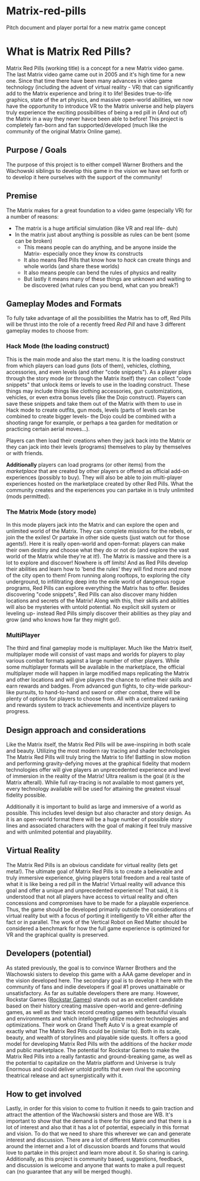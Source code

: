 # Matrix-red-pills
Pitch document and player portal for a new matrix game concept

# What is Matrix Red Pills?
Matrix Red Pills (working title) is a concept for a new Matrix video game. The last Matrix video game came out in 2005 and it's high time for a new one. Since that time there have been many advances in video game technology (including the advent of virtual reality - VR) that can significantly add to the Matrix experience and bring it to life! Besides true-to-life graphics, state of the art physics, and massive open-world abilities, we now have the opportunity to introduce VR to the Matrix universe and help players truly experience the exciting possibilities of being a red pill in (And out of) the Matrix in a way they never havce been able to before! This project is completely fan-born and fan supported/developed (much like the community of the original Matrix Online game). 

## Purpose / Goals
The purpose of this project is to either compell Warner Brothers and the Wachowski siblings to develop this game in the vision we have set forth or to develop it here ourselves with the support of the community!

## Premise
The Matrix makes for a great foundation to a video game (especially VR) for a number of reasons:
  - The matrix is a huge artificial simulation (like VR and real life- duh)
  - In the matrix just about anything is possible as rules can be bent (some can be broken)
    - This means people can do anything, and be anyone inside the Matrix- especially once they know its constructs
    - It also means Red Pills that know how to *hack* can create things and whole worlds (and share these worlds)
    - It also means people can bend the rules of physics and reality
    - But lastly it means many of these things are unknown and waiting to be discovered (what rules can you bend, what can you break?)
    
## Gameplay Modes and Formats
To fully take advantage of all the possibilities the Matrix has to off, Red Pills will be thrust into the role of a recently freed *Red Pill* and have 3 different gameplay modes to choose from:

### Hack Mode (the loading construct)
This is the main mode and also the start menu. It is the loading construct from which players can load *guns* (lots of them), vehicles, clothing, accessories, and even levels (and other "code snippets"). As a player plays through the story mode (or through the Matrix itself) they can collect "code snippets" that unlock items or levels to use in the loading construct. These things may include things like clothing accessories, gun customizations, vehicles, or even extra bonus levels (like the Dojo construct). Players can save these snippets and take them out of the Matrix with them to use in Hack mode to create outfits, gun mods, levels (parts of levels can be combined to create bigger levels- the Dojo could be combined with a shooting range for example, or perhaps a tea garden for meditation or practicing certain aerial moves...).

Players can then load their creations when they jack back into the Matrix or they can jack into their levels (programs) themselves to play by themselves or with friends.

**Additionally** players can load programs (or other items) from the *marketplace* that are created by other players or offered as official add-on experiences (possibly to buy). They will also be able to join multi-player experiences hosted on the marketplace created by other Red Pills. What the community creates and the experiences you can partake in is truly unlimited (mods permitted).

### The Matrix Mode (story mode)
In this mode players jack into the Matrix and can explore the open and unlimited world of the Matrix. They can complete missions for the rebels, or join the the exiles! Or partake in other side quests (just watch out for those agents!). Here it is really open-world and open-format: players can make their own destiny and choose what they do or not do (and explore the vast world of the Matrix while they're at it!). The Matrix is massive and there is a lot to explore and discover! Nowhere is off limits! And as Red Pills develop their abilities and learn how to 'bend the rules' they will find more and more of the city open to them! From running along rooftops, to exploring the city underground, to infilitrating deep into the exile world of dangerous rogue programs, Red Pills can explore everything the Matrix has to offer. Besides discovering "code snippets", Red Pills can also discover many hidden locations and secrets of the Matrix! Along with this, their skills and abilities will also be mysteries with untold potential. No explicit skill system or leveling up- instead Red Pills simply discover their abilities as they play and grow (and who knows how far they might go!).

### MultiPlayer
The third and final gameplay mode is multiplayer. Much like the Matrix itself, multiplayer mode will consist of vast maps and worlds for players to play various combat formats against a large number of other players. While some multiplayer formats will be available in the marketplace, the official multiplayer mode will happen in large modified maps replicating the Matrix and other locations and will give players the chance to refine their skills and earn rewards and badges. From advanced gun fights, to city-wide parkour-like pursuits, to hand-to-hand and sword or other combat, there will be plenty of options for players to choose from. All with a centralized ranking and rewards system to track achievements and incentivize players to progress.

## Design approach and considerations
Like the Matrix itself, the Matrix Red Pills will be awe-inspiring in both scale and beauty. Utilizing the most modern ray tracing and shader technologies The Matrix Red Pills will truly bring the Matrix to life! Battling in slow motion and performing gravity-defying moves at the graphical fidelity that modern technologies offer will give players an unprecedented experience and level of immersion in the reality of the Matrix! Ultra realism is the goal (it *is* the Matrix afterall). While full ray-tracing is not available to most gamers yet, every technology available will be used for attaining the greatest visual fidelity possible.

Additionally it is important to build as large and immersive of a world as possible. This includes level design but also character and story design. As it is an open-world format there will be a huge number of possible story lines and associated characters with the goal of making it feel truly massive and with unlimited potential and playability.

## Virtual Reality
The Matrix Red Pills is an obvious candidate for virtual reality (lets get meta!). The ultimate goal of Matrix Red Pills is to create a believable and truly immersive experience, giving players total freedom and a real taste of what it is like being a red pill in the Matrix! Virtual reality will advance this goal and offer a unique and unprecedented experience! That said, it is understood that not all players have access to virtual reality and often concessions and compromises have to be made for a playable experience. Thus, the game should be developed primarily outside the considerations of virtual reality but with a focus of porting it intelligently to VR either after the fact or in parallel. The work of the Vertical Robot on Red Matter should be considered a benchmark for how the full game experience is optimized for VR and the graphical quality is preserved.

## Developers (potential)
As stated previously, the goal is to convince Warner Brothers and the Wachowski sisters to develop this game with a AAA game developer and in the vision developed here. The secondary goal is to develop it here with the community of fans and indie developers if goal #1 proves unattainable or unsatisfactory. As far as suitable developers there are many. However, Rockstar Games ([Rockstar Games](https://www.rockstargames.com/)) stands out as an excellent candidate based on their history creating massive open-world and genre-defining games, as well as their track record creating games with beautiful visuals and environments and which intellogently utilize modern technologies and optimizations. Their work on Grand Theft Auto V is a great example of exactly what The Matrix Red Pills could be (similar to). Both in its scale, beauty, and wealth of storylines and playable side quests. It offers a good model for developing Matrix Red Pills with the additions of the *hacker mode* and public marketplace. The potential for Rockstar Games to make the Matrix Red Pills into a really fantastic and ground-breaking game, as well as the potential to capitalize on the Matrix platform and Universe is truly Enormous and could deliver untold profits that even rival the upcoming theatrical release and act synergistically with it.

## How to get involved
Lastly, in order for this vision to come to fruition it needs to gain traction and attract the attention of the Wachowski sisters and those are WB. It's important to show that the demand is there for this game and that there is a lot of interest and also that it has a lot of potential, especially in this format and vision. To do that we need to share this wherever we can and generate interest and discussion. There are a lot of different Matrix communities around the internet and a lot of discussion boards and forums that would love to partake in this project and learn more about it. So sharing is caring. Additionally, as this project is community based, suggestions, feedback, and discussion is welcome and anyone that wants to make a pull request can (no guarantee that any will be merged though).
